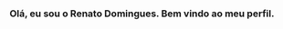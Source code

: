 ### Olá, eu sou o Renato Domingues. Bem vindo ao meu perfil.

<link rel="stylesheet" href="https://cdn.jsdelivr.net/gh/devicons/devicon@v2.14.0/devicon.min.css">
<!--
**renatond/renatond** is a ✨ _special_ ✨ repository because its `README.md` (this file) appears on your GitHub profile.

Here are some ideas to get you started:

- 🔭 I’m currently working on ...
- 🌱 I’m currently learning ...
- 👯 I’m looking to collaborate on ...
- 🤔 I’m looking for help with ...
- 💬 Ask me about ...
- 📫 How to reach me: ...
- 😄 Pronouns: ...
- ⚡ Fun fact: ...
-->
